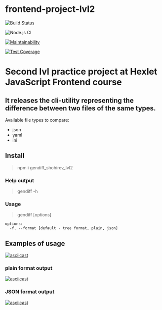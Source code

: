# frontend-project-lvl2

[![Build Status](https://travis-ci.com/shohirev/frontend-project-lvl2.svg?branch=master)](https://travis-ci.com/shohirev/frontend-project-lvl2)

![Node.js CI](https://github.com/shohirev/frontend-project-lvl2/workflows/Node.js%20CI/badge.svg)

[![Maintainability](https://api.codeclimate.com/v1/badges/a99a88d28ad37a79dbf6/maintainability)](https://codeclimate.com/github/codeclimate/codeclimate/maintainability)

[![Test Coverage](https://api.codeclimate.com/v1/badges/a99a88d28ad37a79dbf6/test_coverage)](https://codeclimate.com/github/codeclimate/codeclimate/test_coverage)

#  Second lvl practice project at Hexlet JavaScript Frontend course

##  It releases the cli-utility representing the difference between two files of the same types.
Available file types to compare:
  - json
  - yaml
  - ini

## Install
>npm i gendiff_shohirev_lvl2

### Help output
> gendiff -h

### Usage
> gendiff [options] <firstFilePath> <secondFilePath>

	options:
	  -f, --format [default - tree format, plain, json]

## Examples of usage

[![asciicast](https://asciinema.org/a/fDOpENEeUAAxMaczGuecML6ej.svg)](https://asciinema.org/a/fDOpENEeUAAxMaczGuecML6ej)

### plain format output

[![asciicast](https://asciinema.org/a/l5ciww2HofS7cfIj42RmivGNX.svg)](https://asciinema.org/a/l5ciww2HofS7cfIj42RmivGNX)

### JSON format output

[![asciicast](https://asciinema.org/a/WBjQdWFHov6N175gwuoBrRQie.svg)](https://asciinema.org/a/WBjQdWFHov6N175gwuoBrRQie)